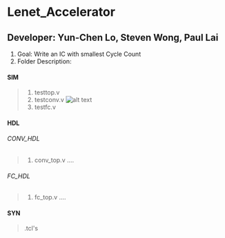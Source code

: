 # Lenet_Accelerator
## Developer: Yun-Chen Lo, Steven Wong, Paul Lai
1. Goal: Write an IC with smallest Cycle Count
2. Folder Description:

#### SIM
> 1. testtop.v
> 2. testconv.v
![alt text](https://imgur.com/a/biT9t)
> 3. testfc.v
#### HDL
###### CONV_HDL
> 1. conv_top.v
> ....
###### FC_HDL
> 1. fc_top.v
> ....
#### SYN
> .tcl's